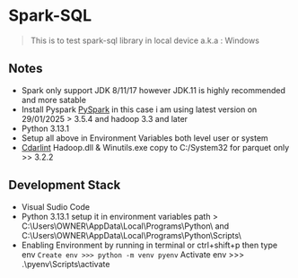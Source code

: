 # Spark-SQL

> This is to test spark-sql library in local device a.k.a : Windows

## Notes

- Spark only support JDK 8/11/17 however JDK.11 is highly recommended and more satable
- Install Pyspark [PySpark](https://spark.apache.org/downloads.html) in this case i am using latest version on 29/01/2025 > 3.5.4 and hadoop 3.3 and later
- Python 3.13.1
- Setup all above in Environment Variables both level user or system
- [Cdarlint](https://github.com/cdarlint/winutils) Hadoop.dll & Winutils.exe copy to C:/System32 for parquet only >> 3.2.2

## Development Stack

- Visual Sudio Code
- Python 3.13.1 setup it in environment variables path > C:\Users\OWNER\AppData\Local\Programs\Python\ and C:\Users\OWNER\AppData\Local\Programs\Python\Scripts\ 
- Enabling Environment by running in terminal or ctrl+shift+p then type env
    ` Create env >>> python -m venv pyenv
    ` Activate env >>> .\pyenv\Scripts\activate